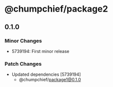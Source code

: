 # @chumpchief/package2

## 0.1.0

### Minor Changes

- 5739194: First minor release

### Patch Changes

- Updated dependencies [5739194]
  - @chumpchief/package1@0.1.0
